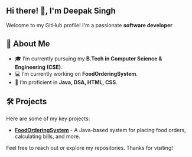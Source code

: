 ## Hi there! 👋, I'm Deepak Singh

Welcome to my GitHub profile! I'm a passionate **software developer**

## 🚀 About Me
- 🎓 I’m currently pursuing my **B.Tech in Computer Science & Engineering (CSE)**.
- 💻 I’m currently working on **FoodOrderingSystem**.
- 🔭 I’m proficient in **Java, DSA, HTML, CSS**.

## 🛠️ Projects
Here are some of my key projects:
- [**FoodOrderingSystem**](https://github.com/deepak3003/FoodOrderingSystem) - A Java-based system for placing food orders, calculating bills, and more.


<!--
## 💡 GitHub Stats
-->

Feel free to reach out or explore my repositories. Thanks for visiting!
<!--


![Profile Views](https://komarev.com/ghpvc/?username=deepak3003&style=for-the-badge&color=red)
![Your GitHub stats](https://github-readme-stats.vercel.app/api?username=deepak3003&show_icons=true&theme=radical)
**deepak3003/deepak3003** is a ✨ _special_ ✨ repository because its `README.md` (this file) appears on your GitHub profile.
## 📫 Connect with me
- [LinkedIn](https://linkedin.com/in/yourprofile)
- [Twitter](https://twitter.com/yourprofile)
- [Portfolio](https://yourportfolio.com) (if applicable)

## 🛠️ Tech Stack
- **Languages**: Java, HTML, CSS, Python, [any others]
- **Frameworks**: [Framework 1], [Framework 2]
- **Tools**: Git, GitHub, [other tools]

Here are some ideas to get you started:

- 🔭 I’m currently working on ...
- 🌱 I’m currently learning ...
- 👯 I’m looking to collaborate on ...
- 🤔 I’m looking for help with ...
- 💬 Ask me about ...
- 📫 How to reach me: ...
- 😄 Pronouns: ...
- ⚡ Fun fact: ...
-->
